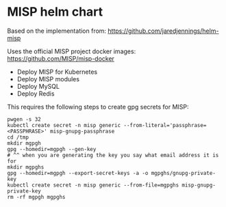 MISP helm chart
===============

Based on the implementation from: https://github.com/jaredjennings/helm-misp

Uses the official MISP project docker images: https://github.com/MISP/misp-docker

   * Deploy MISP for Kubernetes
   * Deploy MISP modules
   * Deploy MySQL
   * Deploy Redis

This requires the following steps to create gpg secrets for MISP:

```
pwgen -s 32
kubectl create secret -n misp generic --from-literal='passphrase=<PASSPHRASE>' misp-gnupg-passphrase
cd /tmp
mkdir mgpgh
gpg --homedir=mgpgh --gen-key
# ^^ when you are generating the key you say what email address it is for
mkdir mgpghs
gpg --homedir=mgpgh --export-secret-keys -a -o mgpghs/gnupg-private-key
kubectl create secret -n misp generic --from-file=mgpghs misp-gnupg-private-key
rm -rf mgpgh mgpghs
```
